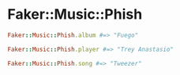 # Faker::Music::Phish

```ruby
Faker::Music::Phish.album #=> "Fuego"

Faker::Music::Phish.player #=> "Trey Anastasio"

Faker::Music::Phish.song #=> "Tweezer"
```
